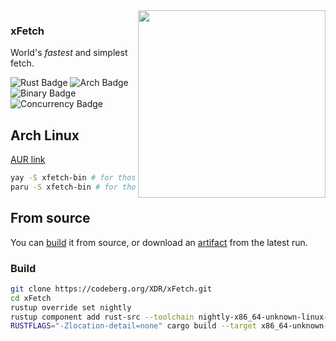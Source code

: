 <img src="https://codeberg.org/XDR/.profile/raw/branch/main/random/xfetch.jpg" align="right" width="300">

### xFetch

World's _fastest_ and simplest fetch.

![Rust Badge](https://img.shields.io/badge/made%20with%20rust-%23000000.svg?style=for-the-badge&logo=rust&logoColor=white)
![Arch Badge](https://img.shields.io/badge/Only%20For%20Arch%20Linux-1793D1?logo=arch-linux&logoColor=fff&style=for-the-badge)
![Binary Badge](https://img.shields.io/badge/Binary_Size-Miniscule_(70%20kb)-7ED321?logo=hack-the-box&logoColor=fff&style=for-the-badge)
![Concurrency Badge](https://img.shields.io/badge/Concurrency-fearless-31C4f3?logo=amazon-ec2&logoColor=fff&style=for-the-badge)

## Arch Linux

[AUR link](https://aur.archlinux.org/packages/xfetch-bin)

```sh
yay -S xfetch-bin # for those using yay as their AUR helper
paru -S xfetch-bin # for those using paru as their AUR helper
```

## From source

You can [build](#build) it from source, or download an [artifact](https://github.com/XandrCopyrighted/xFetch/actions/workflows/rust.yml) from the latest run.

### Build

```sh
git clone https://codeberg.org/XDR/xFetch.git
cd xFetch
rustup override set nightly
rustup component add rust-src --toolchain nightly-x86_64-unknown-linux-gnu
RUSTFLAGS="-Zlocation-detail=none" cargo build --target x86_64-unknown-linux-gnu --profile optimized-build -Z build-std=std,panic_abort -Z build-std-features=panic_immediate_abort
```